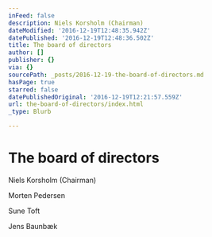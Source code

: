 ```yaml
---
inFeed: false
description: Niels Korsholm (Chairman)
dateModified: '2016-12-19T12:48:35.942Z'
datePublished: '2016-12-19T12:48:36.502Z'
title: The board of directors
author: []
publisher: {}
via: {}
sourcePath: _posts/2016-12-19-the-board-of-directors.md
hasPage: true
starred: false
datePublishedOriginal: '2016-12-19T12:21:57.559Z'
url: the-board-of-directors/index.html
_type: Blurb

---
```

# The board of directors

Niels Korsholm (Chairman)

Morten Pedersen

Sune Toft

Jens Baunbæk
